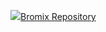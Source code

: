 ![](https://raw.githubusercontent.com/bromix/repository.bromix.storage/master/repository.bromix/icon.png)[Bromix Repository](https://github.com/bromix/repository.bromix.storage/raw/master/repository.bromix.zip)
